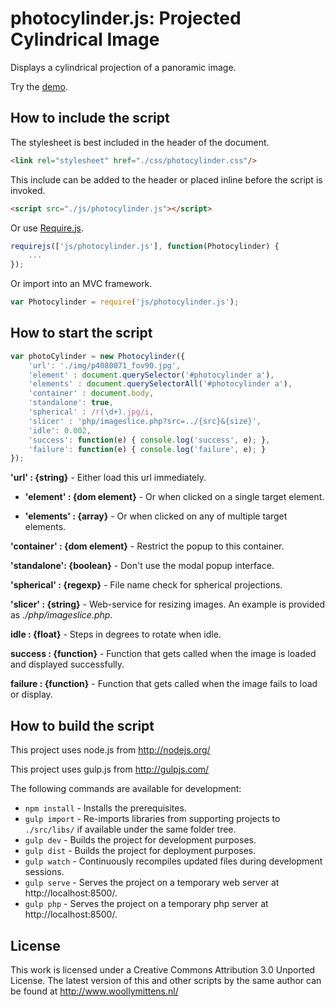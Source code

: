# photocylinder.js: Projected Cylindrical Image

Displays a cylindrical projection of a panoramic image.

Try the <a href="http://www.woollymittens.nl/default.php?url=useful-photocylinder">demo</a>.

## How to include the script

The stylesheet is best included in the header of the document.

```html
<link rel="stylesheet" href="./css/photocylinder.css"/>
```

This include can be added to the header or placed inline before the script is invoked.

```html
<script src="./js/photocylinder.js"></script>
```

Or use [Require.js](https://requirejs.org/).

```js
requirejs(['js/photocylinder.js'], function(Photocylinder) {
	...
});
```

Or import into an MVC framework.

```js
var Photocylinder = require('js/photocylinder.js');
```

## How to start the script

```javascript
var photoCylinder = new Photocylinder({
	'url': './img/p4080071_fov90.jpg',
	'element' : document.querySelector('#photocylinder a'),
	'elements' : document.querySelectorAll('#photocylinder a'),
	'container' : document.body,
	'standalone': true,
	'spherical' : /r(\d+).jpg/i,
	'slicer' : 'php/imageslice.php?src=../{src}&{size}',
	'idle': 0.002,
	'success': function(e) { console.log('success', e); },
	'failure': function(e) { console.log('failure', e); }
});
```

**'url' : {string}** - Either load this url immediately.

- **'element' : {dom element}** - Or when clicked on a single target element.

- **'elements' : {array}** - Or when clicked on any of multiple target elements.

**'container' : {dom element}** - Restrict the popup to this container.

**'standalone': {boolean}** - Don't use the modal popup interface.

**'spherical' : {regexp}** - File name check for spherical projections.

**'slicer' : {string}** - Web-service for resizing images. An example is provided as *./php/imageslice.php*.

**idle : {float}** - Steps in degrees to rotate when idle.

**success : {function}** - Function that gets called when the image is loaded and displayed successfully.

**failure : {function}** - Function that gets called when the image fails to load or display.

## How to build the script

This project uses node.js from http://nodejs.org/

This project uses gulp.js from http://gulpjs.com/

The following commands are available for development:
+ `npm install` - Installs the prerequisites.
+ `gulp import` - Re-imports libraries from supporting projects to `./src/libs/` if available under the same folder tree.
+ `gulp dev` - Builds the project for development purposes.
+ `gulp dist` - Builds the project for deployment purposes.
+ `gulp watch` - Continuously recompiles updated files during development sessions.
+ `gulp serve` - Serves the project on a temporary web server at http://localhost:8500/.
+ `gulp php` - Serves the project on a temporary php server at http://localhost:8500/.

## License

This work is licensed under a Creative Commons Attribution 3.0 Unported License. The latest version of this and other scripts by the same author can be found at http://www.woollymittens.nl/
